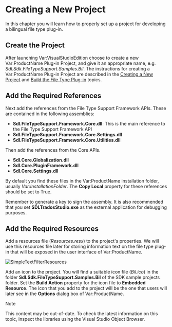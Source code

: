 Creating a New Project
===

In this chapter you will learn how to properly set up a project for developing a bilingual file type plug-in.

Create the Project
-- 

After launching Var:VisualStudioEdition choose to create a new Var:ProductName Plug-in Project, and give it an appropriate name, e.g. *Sdl.Sdk.FileTypeSupport.Samples.Bil*. The instructions for creating a Var:ProductName Plug-in Project are described in the [Creating a New Project](creating_a_new_project.md) and [Build the File Type Plug-in](build_the_file_type_plug_in.md) topics.

Add the Required References
--

Next add the references from the  File Type Support Framework APIs. These are contained in the following assemblies:

* **Sdl.FileTypeSupport.Framework.Core.dll**: This is the main reference to the File Type Support Framework API
* **Sdl.FileTypeSupport.Framework.Core.Settings.dll**
* **Sdl.FileTypeSupport.Framework.Core.Utilities.dll**

Then add the references from the Core APIs.
* **Sdl.Core.Globalization.dll**
* **Sdl.Core.PluginFramework.dll**
* **Sdl.Core.Settings.dll**

By default you find these files in the Var:ProductName installation folder, usually *Var:InstallationFolder*. The **Copy Local** property for these references should be set to True.

Remember to generate a key to sign the assembly. It is also recommended that you set **SDLTradosStudio.exe** as the external application for debugging purposes.

Add the Required Resources
--

Add a resources file (*Resources.resx*) to the project's properties. We will use this resources file later for storing information text on the file type plug-in that will be exposed in the user interface of Var:ProductName.

![SimpleTextFilterResources](images/SimpleTextFilterResources.jpg)

Add an icon to the project. You will find a suitable icon file (*Bil.ico*) in the folder **Sdl.Sdk.FileTypeSupport.Samples.Bil** of the SDK sample projects folder. Set the **Build Action** property for the icon file to **Embedded Resource**. The icon that you add to the project will be the one that users will later see in the **Options** dialog box of Var:ProductName.

>[!NOTE]
>
> This content may be out-of-date. To check the latest information on this topic, inspect the libraries using the Visual Studio Object Browser.
